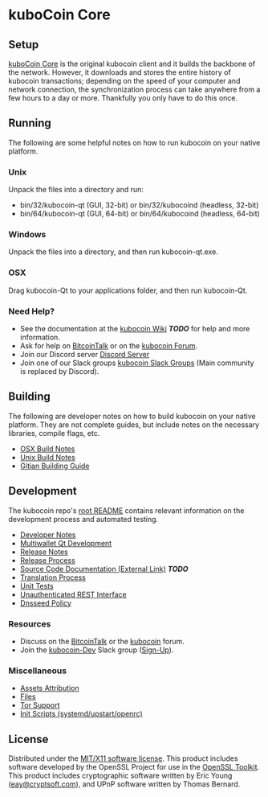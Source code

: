 kuboCoin Core
=====================

Setup
---------------------
[kuboCoin Core](http://kubo.io/wallet) is the original kubocoin client and it builds the backbone of the network. However, it downloads and stores the entire history of kubocoin transactions; depending on the speed of your computer and network connection, the synchronization process can take anywhere from a few hours to a day or more. Thankfully you only have to do this once.

Running
---------------------
The following are some helpful notes on how to run kubocoin on your native platform.

### Unix

Unpack the files into a directory and run:

- bin/32/kubocoin-qt (GUI, 32-bit) or bin/32/kubocoind (headless, 32-bit)
- bin/64/kubocoin-qt (GUI, 64-bit) or bin/64/kubocoind (headless, 64-bit)

### Windows

Unpack the files into a directory, and then run kubocoin-qt.exe.

### OSX

Drag kubocoin-Qt to your applications folder, and then run kubocoin-Qt.

### Need Help?

* See the documentation at the [kubocoin Wiki](https://en.bitcoin.it/wiki/Main_Page) ***TODO***
for help and more information.
* Ask for help on [BitcoinTalk](https://bitcointalk.org/index.php?topic=1262920.0) or on the [kubocoin Forum](http://forum.kubo.io/).
* Join our Discord server [Discord Server](https://discord.kubo.io)
* Join one of our Slack groups [kubocoin Slack Groups](https://kubo.io/slack-logins/) (Main community is replaced by Discord).

Building
---------------------
The following are developer notes on how to build kubocoin on your native platform. They are not complete guides, but include notes on the necessary libraries, compile flags, etc.

- [OSX Build Notes](build-osx.md)
- [Unix Build Notes](build-unix.md)
- [Gitian Building Guide](gitian-building.md)

Development
---------------------
The kubocoin repo's [root README](https://github.com/kubocoin-Project/kubocoin/blob/master/README.md) contains relevant information on the development process and automated testing.

- [Developer Notes](developer-notes.md)
- [Multiwallet Qt Development](multiwallet-qt.md)
- [Release Notes](release-notes.md)
- [Release Process](release-process.md)
- [Source Code Documentation (External Link)](https://dev.visucore.com/bitcoin/doxygen/) ***TODO***
- [Translation Process](translation_process.md)
- [Unit Tests](unit-tests.md)
- [Unauthenticated REST Interface](REST-interface.md)
- [Dnsseed Policy](dnsseed-policy.md)

### Resources

* Discuss on the [BitcoinTalk](https://bitcointalk.org/index.php?topic=1262920.0) or the [kubocoin](http://forum.kubo.io/) forum.
* Join the [kubocoin-Dev](https://kubocoin-dev.slack.com/) Slack group ([Sign-Up](https://kubocoin-dev.herokuapp.com/)).

### Miscellaneous
- [Assets Attribution](assets-attribution.md)
- [Files](files.md)
- [Tor Support](tor.md)
- [Init Scripts (systemd/upstart/openrc)](init.md)

License
---------------------
Distributed under the [MIT/X11 software license](http://www.opensource.org/licenses/mit-license.php).
This product includes software developed by the OpenSSL Project for use in the [OpenSSL Toolkit](https://www.openssl.org/). This product includes
cryptographic software written by Eric Young ([eay@cryptsoft.com](mailto:eay@cryptsoft.com)), and UPnP software written by Thomas Bernard.
